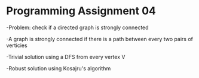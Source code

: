 # Programming Assignment 04

-Problem: check if a directed graph is strongly connected

-A graph is strongly connected if there is a path between every two pairs of verticies

-Trivial solution using a DFS from every vertex V

-Robust solution using Kosajru's algorithm
